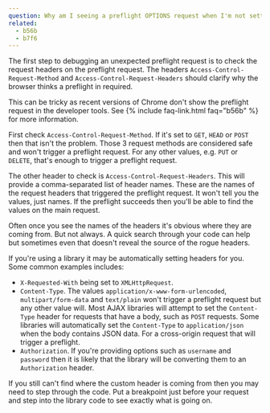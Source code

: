 ```yaml
---
question: Why am I seeing a preflight OPTIONS request when I'm not setting any custom headers?
related:
  - b56b
  - b7f6
---
```


The first step to debugging an unexpected preflight request is to check the request headers on the preflight request.
The headers `Access-Control-Request-Method` and `Access-Control-Request-Headers` should clarify why the browser thinks a
preflight in required.

This can be tricky as recent versions of Chrome don't show the preflight request in the developer tools. See
{% include faq-link.html faq="b56b" %} for more information.

First check `Access-Control-Request-Method`. If it's set to `GET`, `HEAD` or `POST` then that isn't the problem. Those 3
request methods are considered safe and won't trigger a preflight request. For any other values, e.g. `PUT` or `DELETE`,
that's enough to trigger a preflight request.

The other header to check is `Access-Control-Request-Headers`. This will provide a comma-separated list of header names.
These are the names of the request headers that triggered the preflight request. It won't tell you the values, just
names. If the preflight succeeds then you'll be able to find the values on the main request.

Often once you see the names of the headers it's obvious where they are coming from. But not always. A quick search
through your code can help but sometimes even that doesn't reveal the source of the rogue headers.

If you're using a library it may be automatically setting headers for you. Some common examples includes:

* `X-Requested-With` being set to `XMLHttpRequest`.
* `Content-Type`. The values `application/x-www-form-urlencoded`, `multipart/form-data` and `text/plain` won't trigger a
  preflight request but any other value will. Most AJAX libraries will attempt to set the `Content-Type` header for
  requests that have a body, such as `POST` requests. Some libraries will automatically set the `Content-Type` to
  `application/json` when the body contains JSON data. For a cross-origin request that will trigger a preflight.
* `Authorization`. If you're providing options such as `username` and `password` then it is likely that the library will
  be converting them to an `Authorization` header.

If you still can't find where the custom header is coming from then you may need to step through the code. Put a
breakpoint just before your request and step into the library code to see exactly what is going on.
